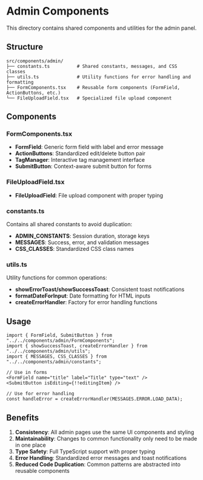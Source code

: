 # Admin Components

This directory contains shared components and utilities for the admin panel.

## Structure

```
src/components/admin/
├── constants.ts          # Shared constants, messages, and CSS classes
├── utils.ts              # Utility functions for error handling and formatting
├── FormComponents.tsx    # Reusable form components (FormField, ActionButtons, etc.)
└── FileUploadField.tsx   # Specialized file upload component
```

## Components

### FormComponents.tsx

- **FormField**: Generic form field with label and error message
- **ActionButtons**: Standardized edit/delete button pair
- **TagManager**: Interactive tag management interface
- **SubmitButton**: Context-aware submit button for forms

### FileUploadField.tsx

- **FileUploadField**: File upload component with proper typing

### constants.ts

Contains all shared constants to avoid duplication:
- **ADMIN_CONSTANTS**: Session duration, storage keys
- **MESSAGES**: Success, error, and validation messages  
- **CSS_CLASSES**: Standardized CSS class names

### utils.ts

Utility functions for common operations:
- **showErrorToast/showSuccessToast**: Consistent toast notifications
- **formatDateForInput**: Date formatting for HTML inputs
- **createErrorHandler**: Factory for error handling functions

## Usage

```tsx
import { FormField, SubmitButton } from "../../components/admin/FormComponents";
import { showSuccessToast, createErrorHandler } from "../../components/admin/utils";
import { MESSAGES, CSS_CLASSES } from "../../components/admin/constants";

// Use in forms
<FormField name="title" label="Title" type="text" />
<SubmitButton isEditing={!!editingItem} />

// Use for error handling
const handleError = createErrorHandler(MESSAGES.ERROR.LOAD_DATA);
```

## Benefits

1. **Consistency**: All admin pages use the same UI components and styling
2. **Maintainability**: Changes to common functionality only need to be made in one place
3. **Type Safety**: Full TypeScript support with proper typing
4. **Error Handling**: Standardized error messages and toast notifications
5. **Reduced Code Duplication**: Common patterns are abstracted into reusable components